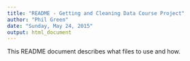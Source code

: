 ```yaml
---
title: "README - Getting and Cleaning Data Course Project"
author: "Phil Green"
date: "Sunday, May 24, 2015"
output: html_document
---
```


This README document describes what files to use and how.

